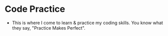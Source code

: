 # Code Practice

* This is where I come to learn & practice my coding skills. You know what they say, "Practice Makes Perfect".

